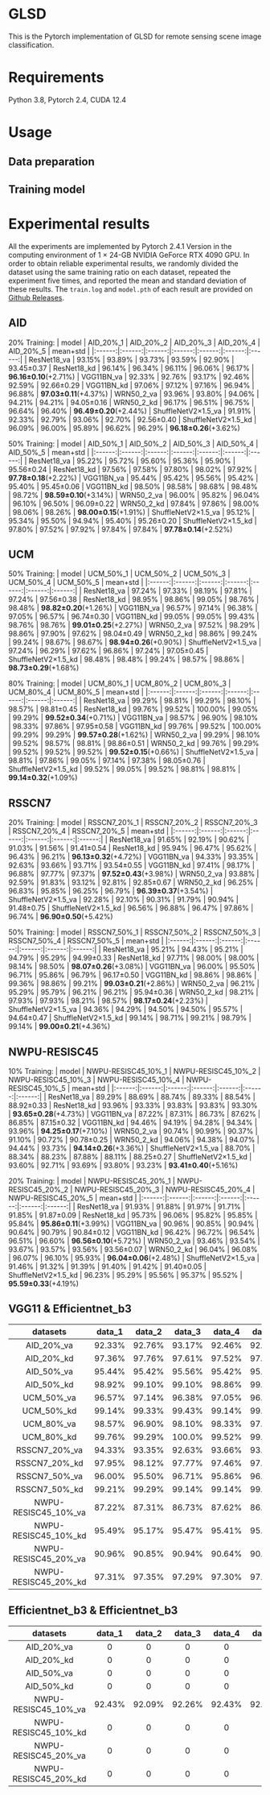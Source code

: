 # GLSD
This is the Pytorch implementation of GLSD for remote sensing scene image classification.

# Requirements
Python 3.8, Pytorch 2.4, CUDA 12.4

# Usage
## Data preparation

## Training model

# Experimental results
All the experiments are implemented by Pytorch 2.4.1 Version in the computing environment of 1 × 24-GB NVIDIA GeForce RTX 4090 GPU. In order to obtain reliable experimental results, we randomly divided the dataset using the same training ratio on each dataset, repeated the experiment five times, and reported the mean and standard deviation of these results. The `train.log`
 and `model.pth` of each result are provided on [Github Releases](https://github.com).
## AID
20% Training:
| model | AID_20%_1 | AID_20%_2 | AID_20%_3 | AID_20%_4 | AID_20%_5 | mean+std |
|:------:|:------:|:------:|:------:|:------:|:------:|:------:|
| ResNet18_va         | 93.15%      | 93.89%    | 93.73%    | 93.59%    | 92.90%    | 93.45±0.37
| ResNet18_kd         | 96.14%      | 96.34%    | 96.11%    | 96.06%    | 96.17%    | **96.16±0.10**(+2.71%)
| VGG11BN_va          | 92.33%      | 92.76%    | 93.17%    | 92.46%    | 92.59%    | 92.66±0.29
| VGG11BN_kd          | 97.06%      | 97.12%    | 97.16%    | 96.94%    | 96.88%    | **97.03±0.11**(+4.37%)
| WRN50_2_va          | 93.96%      | 93.80%    | 94.06%    | 94.21%    | 94.21%    | 94.05±0.16
| WRN50_2_kd          | 96.17%      | 96.51%    | 96.75%    | 96.64%    | 96.40%    | **96.49±0.20**(+2.44%)
| ShuffleNetV2×1.5_va | 91.91%      | 92.33%    | 92.79%    | 93.06%    | 92.70%    | 92.56±0.40
| ShuffleNetV2×1.5_kd | 96.09%      | 96.00%    | 95.89%    | 96.62%    | 96.29%    | **96.18±0.26**(+3.62%)

50% Training:
| model | AID_50%_1 | AID_50%_2 | AID_50%_3 | AID_50%_4 | AID_50%_5 | mean+std |
|:------:|:------:|:------:|:------:|:------:|:------:|:------:|
| ResNet18_va         | 95.22%      | 95.72%    | 95.60%    | 95.36%    | 95.90%    | 95.56±0.24
| ResNet18_kd         | 97.56%      | 97.58%    | 97.80%    | 98.02%    | 97.92%    | **97.78±0.18**(+2.22%)
| VGG11BN_va          | 95.44%      | 95.42%    | 95.56%    | 95.42%    | 95.40%    | 95.45±0.06
| VGG11BN_kd          | 98.50%      | 98.58%    | 98.68%    | 98.48%    | 98.72%    | **98.59±0.10**(+3.14%)
| WRN50_2_va          | 96.00%      | 95.82%    | 96.04%    | 96.10%    | 96.50%    | 96.09±0.22
| WRN50_2_kd          | 97.84%      | 97.86%    | 98.00%    | 98.06%    | 98.26%    | **98.00±0.15**(+1.91%)
| ShuffleNetV2×1.5_va | 95.12%      | 95.34%    | 95.50%    | 94.94%    | 95.40%    | 95.26±0.20
| ShuffleNetV2×1.5_kd | 97.80%      | 97.52%    | 97.92%    | 97.84%    | 97.84%    | **97.78±0.14**(+2.52%)

## UCM
50% Training:
| model | UCM_50%_1 | UCM_50%_2 | UCM_50%_3 | UCM_50%_4 | UCM_50%_5 | mean+std |
|:------:|:------:|:------:|:------:|:------:|:------:|:------:|
| ResNet18_va         | 97.24%      | 97.33%    | 98.19%    | 97.81%    | 97.24%    | 97.56±0.38
| ResNet18_kd         | 98.95%      | 98.86%    | 99.05%    | 98.76%    | 98.48%    | **98.82±0.20**(+1.26%)
| VGG11BN_va          | 96.57%      | 97.14%    | 96.38%    | 97.05%    | 96.57%    | 96.74±0.30
| VGG11BN_kd          | 99.05%      | 99.05%    | 99.43%    | 98.76%    | 98.76%    | **99.01±0.25**(+2.27%)
| WRN50_2_va          | 97.52%      | 98.29%    | 98.86%    | 97.90%    | 97.62%    | 98.04±0.49
| WRN50_2_kd          | 98.86%      | 99.24%    | 99.24%    | 98.67%    | 98.67%    | **98.94±0.26**(+0.90%)
| ShuffleNetV2×1.5_va | 97.24%      | 96.29%    | 97.62%    | 96.86%    | 97.24%    | 97.05±0.45
| ShuffleNetV2×1.5_kd | 98.48%      | 98.48%    | 99.24%    | 98.57%    | 98.86%    | **98.73±0.29**(+1.68%)

80% Training:
| model | UCM_80%_1 | UCM_80%_2 | UCM_80%_3 | UCM_80%_4 | UCM_80%_5 | mean+std |
|:------:|:------:|:------:|:------:|:------:|:------:|:------:|
| ResNet18_va         | 99.29%      | 98.81%    | 99.29%    | 98.10%    | 98.57%    | 98.81±0.45
| ResNet18_kd         | 99.76%      | 99.52%    | 100.00%    | 99.05%    | 99.29%    | **99.52±0.34**(+0.71%)
| VGG11BN_va          | 98.57%      | 96.90%    | 98.10%    | 98.33%    | 97.86%    | 97.95±0.58
| VGG11BN_kd          | 99.76%      | 99.52%    | 100.00%    | 99.29%    | 99.29%    | **99.57±0.28**(+1.62%)
| WRN50_2_va          | 99.29%      | 98.10%    | 99.52%    | 98.57%    | 98.81%    | 98.86±0.51
| WRN50_2_kd          | 99.76%      | 99.29%    | 99.52%    | 99.52%    | 99.52%    | **99.52±0.15**(+0.66%)
| ShuffleNetV2×1.5_va | 98.81%      | 97.86%    | 99.05%    | 97.14%    | 97.38%    | 98.05±0.76
| ShuffleNetV2×1.5_kd | 99.52%      | 99.05%    | 99.52%    | 98.81%    | 98.81%    | **99.14±0.32**(+1.09%)

## RSSCN7
20% Training:
| model | RSSCN7_20%_1 | RSSCN7_20%_2 | RSSCN7_20%_3 | RSSCN7_20%_4 | RSSCN7_20%_5 | mean+std |
|:------:|:------:|:------:|:------:|:------:|:------:|:------:|
| ResNet18_va         | 91.65%      | 92.19%    | 90.62%    | 91.03%    | 91.56%    | 91.41±0.54
| ResNet18_kd         | 95.94%      | 96.47%    | 95.62%    | 96.43%    | 96.21%    | **96.13±0.32**(+4.72%)
| VGG11BN_va          | 94.33%      | 93.35%    | 92.63%    | 93.66%    | 93.71%    | 93.54±0.55
| VGG11BN_kd          | 97.41%      | 98.17%    | 96.88%    | 97.77%    | 97.37%    | **97.52±0.43**(+3.98%)
| WRN50_2_va          | 93.88%      | 92.59%    | 91.83%    | 93.12%    | 92.81%    | 92.85±0.67
| WRN50_2_kd          | 96.25%      | 96.83%    | 95.85%    | 96.25%    | 96.79%    | **96.39±0.37**(+3.54%)
| ShuffleNetV2×1.5_va | 92.28%      | 92.10%    | 90.31%    | 91.79%    | 90.94%    | 91.48±0.75
| ShuffleNetV2×1.5_kd | 96.56%      | 96.88%    | 96.47%    | 97.86%    | 96.74%    | **96.90±0.50**(+5.42%)

50% Training:
| model | RSSCN7_50%_1 | RSSCN7_50%_2 | RSSCN7_50%_3 | RSSCN7_50%_4 | RSSCN7_50%_5 | mean+std |
|:------:|:------:|:------:|:------:|:------:|:------:|:------:|
| ResNet18_va         | 95.21%      | 94.43%    | 95.21%    | 94.79%    | 95.29%    | 94.99±0.33
| ResNet18_kd         | 97.71%      | 98.00%    | 98.00%    | 98.14%    | 98.50%    | **98.07±0.26**(+3.08%)
| VGG11BN_va          | 96.00%      | 95.50%    | 96.71%    | 95.86%    | 96.79%    | 96.17±0.50
| VGG11BN_kd          | 98.86%      | 98.86%    | 99.36%    | 98.86%    | 99.21%    | **99.03±0.21**(+2.86%)
| WRN50_2_va          | 96.21%      | 95.29%    | 95.79%    | 96.21%    | 96.21%    | 95.94±0.36
| WRN50_2_kd          | 98.21%      | 97.93%    | 97.93%    | 98.21%    | 98.57%    | **98.17±0.24**(+2.23%)
| ShuffleNetV2×1.5_va | 94.36%      | 94.29%    | 94.50%    | 94.50%    | 95.57%    | 94.64±0.47
| ShuffleNetV2×1.5_kd | 99.14%      | 98.71%    | 99.21%    | 98.79%    | 99.14%    | **99.00±0.21**(+4.36%)

## NWPU-RESISC45
10% Training:
| model | NWPU-RESISC45_10%_1 | NWPU-RESISC45_10%_2 | NWPU-RESISC45_10%_3 | NWPU-RESISC45_10%_4 | NWPU-RESISC45_10%_5 | mean+std |
|:------:|:------:|:------:|:------:|:------:|:------:|:------:|
| ResNet18_va         | 89.29%      | 88.69%    | 88.74%    | 89.33%    | 88.54%    | 88.92±0.33
| ResNet18_kd         | 93.96%      | 93.33%    | 93.83%    | 93.83%    | 93.30%    | **93.65±0.28**(+4.73%)
| VGG11BN_va          | 87.22%      | 87.31%    | 86.73%    | 87.62%    | 86.85%    | 87.15±0.32
| VGG11BN_kd          | 94.46%      | 94.19%    | 94.28%    | 94.34%    | 93.96%    | **94.25±0.17**(+7.10%)
| WRN50_2_va          | 90.74%      | 90.99%    | 90.37%    | 91.10%    | 90.72%    | 90.78±0.25
| WRN50_2_kd          | 94.06%      | 94.38%    | 94.07%    | 94.44%    | 93.73%    | **94.14±0.26**(+3.36%)
| ShuffleNetV2×1.5_va | 88.70%      | 88.34%    | 88.23%    | 87.88%    | 88.11%    | 88.25±0.27
| ShuffleNetV2×1.5_kd | 93.60%      | 92.71%    | 93.69%    | 93.80%    | 93.23%    | **93.41±0.40**(+5.16%)

20% Training:
| model | NWPU-RESISC45_20%_1 | NWPU-RESISC45_20%_2 | NWPU-RESISC45_20%_3 | NWPU-RESISC45_20%_4 | NWPU-RESISC45_20%_5 | mean+std |
|:------:|:------:|:------:|:------:|:------:|:------:|:------:|
| ResNet18_va         | 91.93%      | 91.88%    | 91.97%    | 91.71%    | 91.85%    | 91.87±0.09
| ResNet18_kd         | 95.73%      | 96.06%    | 95.82%    | 95.85%    | 95.84%    | **95.86±0.11**(+3.99%)
| VGG11BN_va          | 90.96%      | 90.85%    | 90.94%    | 90.64%    | 90.79%    | 90.84±0.12
| VGG11BN_kd          | 96.42%      | 96.72%    | 96.54%    | 96.51%    | 96.60%    | **96.56±0.10**(+5.72%)
| WRN50_2_va          | 93.46%      | 93.54%    | 93.67%    | 93.57%    | 93.56%    | 93.56±0.07
| WRN50_2_kd          | 96.04%      | 96.08%    | 96.07%    | 96.10%    | 95.93%    | **96.04±0.06**(+2.48%)
| ShuffleNetV2×1.5_va | 91.46%      | 91.32%    | 91.39%    | 91.40%    | 91.42%    | 91.40±0.05
| ShuffleNetV2×1.5_kd | 96.23%      | 95.29%    | 95.56%    | 95.37%    | 95.52%    | **95.59±0.33**(+4.19%)

## VGG11 & Efficientnet_b3
| datasets | data_1 | data_2 | data_3 | data_4 | data_5 | mean+std |
|:------:|:------:|:------:|:------:|:------:|:------:|:------:|
| AID_20%_va           | 92.33%      | 92.76%    | 93.17%    | 92.46%    | 92.59%    | 92.66±0.29
| AID_20%_kd           | 97.36%      | 97.76%    | 97.61%    | 97.52%    | 97.88%    | **97.63±0.18**(+4.97%)
| AID_50%_va           | 95.44%      | 95.42%    | 95.56%    | 95.42%    | 95.40%    | 95.45±0.06
| AID_50%_kd           | 98.92%      | 99.10%    | 99.10%    | 98.86%    | 99.14%    | **99.02±0.11**(+3.57%)
| UCM_50%_va           | 96.57%      | 97.14%    | 96.38%    | 97.05%    | 96.57%    | 96.74±0.30
| UCM_50%_kd           | 99.14%      | 99.33%    | 99.43%    | 99.14%    | 99.43%    | **99.29±0.13**(+2.55%)
| UCM_80%_va           | 98.57%      | 96.90%    | 98.10%    | 98.33%    | 97.86%    | 97.95±0.58
| UCM_80%_kd           | 99.76%      | 99.29%    | 100.0%    | 99.52%    | 99.76%    | **99.67±0.24**(+1.72%)
| RSSCN7_20%_va        | 94.33%      | 93.35%    | 92.63%    | 93.66%    | 93.71%    | 93.54±0.55
| RSSCN7_20%_kd        | 97.95%      | 98.12%    | 97.77%    | 97.46%    | 97.46%    | **97.75±0.26**(+4.21%)
| RSSCN7_50%_va        | 96.00%      | 95.50%    | 96.71%    | 95.86%    | 96.79%    | 96.17±0.50
| RSSCN7_50%_kd        | 99.21%      | 99.29%    | 99.14%    | 99.14%    | 99.29%    | **99.21±0.07**(+3.04%)
| NWPU-RESISC45_10%_va | 87.22%      | 87.31%    | 86.73%    | 87.62%    | 86.85%    | 87.15±0.32
| NWPU-RESISC45_10%_kd | 95.49%      | 95.17%    | 95.47%    | 95.41%    | 95.20%    | **95.35±0.14**(+95.35%)
| NWPU-RESISC45_20%_va | 90.96%      | 90.85%    | 90.94%    | 90.64%    | 90.79%    | 90.84±0.12
| NWPU-RESISC45_20%_kd | 97.31%      | 97.35%    | 97.29%    | 97.30%    | 97.30%    | **97.31±0.02**(+6.47%)

## Efficientnet_b3 & Efficientnet_b3
| datasets | data_1 | data_2 | data_3 | data_4 | data_5 | mean+std |
|:------:|:------:|:------:|:------:|:------:|:------:|:------:|
| AID_20%_va           | 0      | 0    | 0    | 0    | 0    | 0
| AID_20%_kd           | 0      | 0    | 0    | 0    | 0    | 0
| AID_50%_va           | 0      | 0    | 0    | 0    | 0    | 0
| AID_50%_kd           | 0      | 0    | 0    | 0    | 0    | 0
| NWPU-RESISC45_10%_va | 92.43%      | 92.09%    | 92.26%    | 92.43%    | 92.11%    | 92.26±0.15
| NWPU-RESISC45_10%_kd | 0      | 0    | 0    | 0    | 0    | 0
| NWPU-RESISC45_20%_va | 0      | 0    | 0    | 0    | 0    | 0
| NWPU-RESISC45_20%_kd | 0      | 0    | 0    | 0    | 0    | 0




